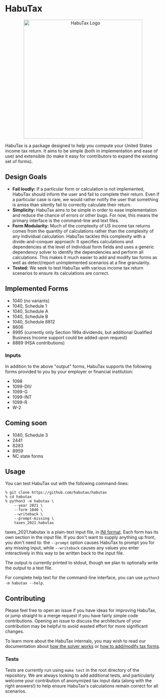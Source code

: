 # HabuTax

<p align="center">
<img src="doc/habutax_logo.svg" alt="HabuTax Logo" title="HabuTax Logo" width="384"/>
</p>

HabuTax is a package designed to help you compute your United States income tax
return. It aims to be simple (both in implementation and ease of use) and
extensible (to make it easy for contributors to expand the existing set of
forms).

## Design Goals

* **Fail loudly:** If a particular form or calculation is not implemented,
  HabuTax should inform the user and fail to complete their return. Even if a
  particular case is rare, we would rather notify the user that something is
  amiss than silently fail to correctly calculate their return.
* **Simplicity:** HabuTax aims to be simple in order to ease implementation and
  reduce the chance of errors or other bugs. For now, this means the primary
  interface is the command-line and text files.
* **Form Modularity:** Much of the complexity of US income tax returns comes
  from the quantity of calculations rather than the complexity of any individual
  calculation. HabuTax tackles this complexity with a divide-and-conquer
  approach: It specifies calculations and dependencies at the level of
  individual form fields and uses a generic dependency solver to identify the
  dependencies and perform all calculations. This makes it much easier to add
  and modify tax forms as well as detect/report unimplemented scenarios at a
  fine granularity.
* **Tested:** We seek to test HabuTax with various income tax return scenarios
  to ensure its calculations are correct.

## Implemented Forms

* 1040 (no variants)
* 1040, Schedule 1
* 1040, Schedule A
* 1040, Schedule B
* 1040, Schedule 8812
* 8606
* 8995 (currently only Section 199a dividends, but additional Qualified Business
  Income support could be added upon request)
* 8889 (HSA contributions)

### Inputs

In addition to the above "output" forms, HabuTax supports the following forms
provided to you by your employer or financial institution:

* 1098
* 1099-DIV
* 1099-G
* 1099-INT
* 1099-R
* W-2

## Coming soon

* 1040, Schedule 3
* 2441
* 8283
* 8959
* NC state forms

## Usage

You can test HabuTax out with the following command-lines:

```
% git clone https://github.com/habutax/habutax
% cd habutax
% python3 -m habutax \
    --year 2021 \
    --form 1040 \
    --writeback \
    --prompt-missing \
    taxes_2021.habutax
```

taxes_2021.habutax is a plain-text input file, in [INI
format](https://en.wikipedia.org/wiki/INI_file#Format). Each form has its own
section in the input file. If you don't want to supply anything up front, you
don't need to: the `--prompt` option causes HabuTax to prompt you for any
missing input, while `--writeback` causes any values you enter interactively in
this way to be written back to the input file.

The output is currently printed to stdout, though we plan to optionally write
the output to a text file.

For complete help text for the command-line interface, you can use `python3 -m
habutax --help`.

## Contributing

Please feel free to open an issue if you have ideas for improving HabuTax, or
jump straight to a merge request if you have fairly simple code contributions.
Opening an issue to discuss the architecture of your contribution may be helpful
to avoid wasted effort for more significant changes.

To learn more about the HabuTax internals, you may wish to read our
documentation about [how the solver works](doc/solver.md) or [how to add/modify
tax forms](doc/adding_modifying_forms.md).

### Tests

Tests are currently run using `make test` in the root directory of the
repository. We are always looking to add additional tests, and particularly
welcome your contribution of anonymized tax input data (along with the right
answers!) to help ensure HabuTax's calculations remain correct for all
scenarios.
